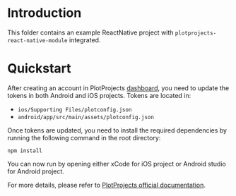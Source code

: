 # Introduction

This folder contains an example ReactNative project with `plotprojects-react-native-module` integrated. 

# Quickstart

After creating an account in PlotProjects [dashboard](https://admin.plotprojects.com/dashboard), you need to update the tokens in both Android and iOS projects. Tokens are located in:

* `ios/Supporting Files/plotconfig.json`
* `android/app/src/main/assets/plotconfig.json`

Once tokens are updated, you need to install the required dependencies by running the following command in the root directory:

```
npm install
```

You can now run by opening either xCode for iOS project or Android studio for Android project.

For more details, please refer to [PlotProjects official documentation](http://files.plotprojects.com/documentation/android/3.13.0/how-to-guides/React-Native-integration-guide/).